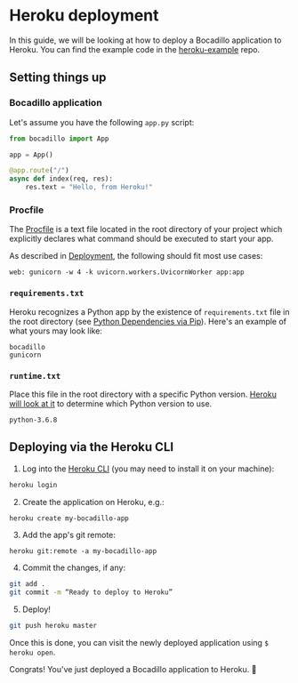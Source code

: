 # Heroku deployment

In this guide, we will be looking at how to deploy a Bocadillo application to Heroku.
You can find the example code in the [heroku-example](https://github.com/bocadilloproject/heroku-example) repo.

## Setting things up

### Bocadillo application

Let's assume you have the following `app.py` script:

```python
from bocadillo import App

app = App()

@app.route("/")
async def index(req, res):
    res.text = "Hello, from Heroku!"
```

### Procfile

The [Procfile](https://devcenter.heroku.com/articles/procfile) is a text file located in the root directory of your project which explicitly declares what command should be executed to start your app.

As described in [Deployment](/discussions/deployment.md#running-with-gunicorn), the following should fit most use cases:

```
web: gunicorn -w 4 -k uvicorn.workers.UvicornWorker app:app
```

### `requirements.txt`

Heroku recognizes a Python app by the existence of `requirements.txt` file in the root directory (see [Python Dependencies via Pip](https://devcenter.heroku.com/articles/python-pip)). Here's an example of what yours may look like:

```
bocadillo
gunicorn
```

### `runtime.txt`

Place this file in the root directory with a specific Python version. [Heroku will look at it](https://devcenter.heroku.com/articles/python-runtimes) to determine which Python version to use.

```
python-3.6.8
```

## Deploying via the Heroku CLI

1. Log into the [Heroku CLI](https://devcenter.heroku.com/articles/heroku-cli) (you may need to install it on your machine):

```bash
heroku login
```

2. Create the application on Heroku, e.g.:

```bash
heroku create my-bocadillo-app
```

3. Add the app's git remote:

```
heroku git:remote -a my-bocadillo-app
```

4. Commit the changes, if any:

```bash
git add .
git commit -m “Ready to deploy to Heroku”
```

5. Deploy!

```bash
git push heroku master
```

Once this is done, you can visit the newly deployed application using `$ heroku open`.

Congrats! You've just deployed a Bocadillo application to Heroku. 🚀
